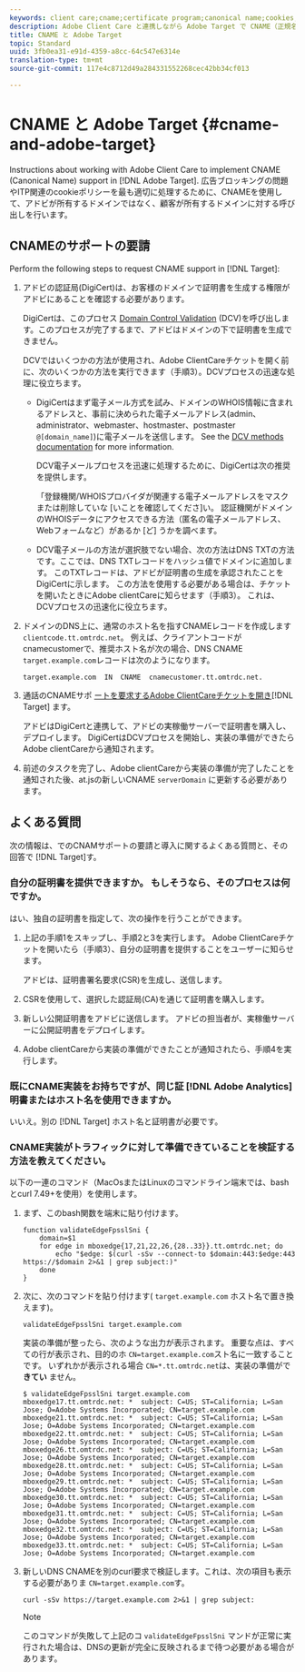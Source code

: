 ```yaml
---
keywords: client care;cname;certificate program;canonical name;cookies;certificate;amc;adobe managed certificate;digicert;domain control validation;dcv
description: Adobe Client Care と連携しながら Adobe Target で CNAME（正規名）サポートを実装する方法について説明します。
title: CNAME と Adobe Target
topic: Standard
uuid: 3fb0ea31-e91d-4359-a8cc-64c547e6314e
translation-type: tm+mt
source-git-commit: 117e4c8712d49a284331552268cec42bb34cf013

---
```



# CNAME と Adobe Target {#cname-and-adobe-target}

Instructions about working with Adobe Client Care to implement CNAME (Canonical Name) support in [!DNL Adobe Target]. 広告ブロッキングの問題やITP関連のcookieポリシーを最も適切に処理するために、CNAMEを使用して、アドビが所有するドメインではなく、顧客が所有するドメインに対する呼び出しを行います。

## CNAMEのサポートの要請

Perform the following steps to request CNAME support in [!DNL Target]:

1. アドビの認証局(DigiCert)は、お客様のドメインで証明書を生成する権限がアドビにあることを確認する必要があります。

   DigiCertは、このプロセス [Domain Control Validation](https://docs.digicert.com/manage-certificates/dv-certificate-enrollment/domain-control-validation-dcv-methods/) (DCV)を呼び出します。このプロセスが完了するまで、アドビはドメインの下で証明書を生成できません。

   DCVではいくつかの方法が使用され、Adobe ClientCareチケットを開く前に、次のいくつかの方法を実行できます（手順3）。DCVプロセスの迅速な処理に役立ちます。

   * DigiCertはまず電子メール方式を試み、ドメインのWHOIS情報に含まれるアドレスと、事前に決められた電子メールアドレス(admin、administrator、webmaster、hostmaster、postmaster `@[domain_name]`)に電子メールを送信します。 See the [DCV methods documentation](https://docs.digicert.com/manage-certificates/dv-certificate-enrollment/domain-control-validation-dcv-methods/) for more information.

      DCV電子メールプロセスを迅速に処理するために、DigiCertは次の推奨を提供します。

      「登録機関/WHOISプロバイダが関連する電子メールアドレスをマスクまたは削除していな [いことを確認してくださ]い。 認証機関がドメインのWHOISデータにアクセスできる方法（匿名の電子メールアドレス、Webフォームなど）があるか [ど] うかを調べます。

   * DCV電子メールの方法が選択肢でない場合、次の方法はDNS TXTの方法です。ここでは、DNS TXTレコードをハッシュ値でドメインに追加します。 このTXTレコードは、アドビが証明書の生成を承認されたことをDigiCertに示します。 この方法を使用する必要がある場合は、チケットを開いたときにAdobe clientCareに知らせます（手順3）。 これは、DCVプロセスの迅速化に役立ちます。

1. ドメインのDNS上に、通常のホスト名を指すCNAMEレコードを作成します `clientcode.tt.omtrdc.net`。 例えば、クライアントコードがcnamecustomerで、推奨ホスト名が次の場合、DNS CNAME `target.example.com`レコードは次のようになります。

   ```
   target.example.com  IN  CNAME  cnamecustomer.tt.omtrdc.net.
   ```

1. 通話のCNAMEサポ [ートを要求するAdobe ClientCareチケットを開き](https://docs.adobe.com/content/help/en/target/using/cmp-resources-and-contact-information.html#reference_ACA3391A00EF467B87930A450050077C)[!DNL Target] ます。

   アドビはDigiCertと連携して、アドビの実稼働サーバーで証明書を購入し、デプロイします。 DigiCertはDCVプロセスを開始し、実装の準備ができたらAdobe clientCareから通知されます。

1. 前述のタスクを完了し、Adobe clientCareから実装の準備が完了したことを通知された後、at.jsの新しいCNAME `serverDomain` に更新する必要があります。

## よくある質問

次の情報は、でのCNAMサポートの要請と導入に関するよくある質問と、その回答で [!DNL Target]す。

### 自分の証明書を提供できますか。 もしそうなら、そのプロセスは何ですか。

はい、独自の証明書を指定して、次の操作を行うことができます。

1. 上記の手順1をスキップし、手順2と3を実行します。 Adobe ClientCareチケットを開いたら（手順3）、自分の証明書を提供することをユーザーに知らせます。

   アドビは、証明書署名要求(CSR)を生成し、送信します。

1. CSRを使用して、選択した認証局(CA)を通じて証明書を購入します。

1. 新しい公開証明書をアドビに送信します。 アドビの担当者が、実稼働サーバーに公開証明書をデプロイします。

1. Adobe clientCareから実装の準備ができたことが通知されたら、手順4を実行します。

### 既にCNAME実装をお持ちですが、同じ証 [!DNL Adobe Analytics]明書またはホスト名を使用できますか。

いいえ。別の [!DNL Target] ホスト名と証明書が必要です。

### CNAME実装がトラフィックに対して準備できていることを検証する方法を教えてください。

以下の一連のコマンド（MacOsまたはLinuxのコマンドライン端末では、bashとcurl 7.49+を使用）を使用します。

1. まず、このbash関数を端末に貼り付けます。

   ```
   function validateEdgeFpsslSni {
       domain=$1
       for edge in mboxedge{17,21,22,26,{28..33}}.tt.omtrdc.net; do
           echo "$edge: $(curl -sSv --connect-to $domain:443:$edge:443 https://$domain 2>&1 | grep subject:)"
       done
   }
   ```

1. 次に、次のコマンドを貼り付けます( `target.example.com` ホスト名で置き換えます)。

   ```
   validateEdgeFpsslSni target.example.com
   ```

   実装の準備が整ったら、次のような出力が表示されます。 重要な点は、すべての行が表示され、目的のホ `CN=target.example.com`スト名に一致することです。 いずれかが表示される場合 `CN=*.tt.omtrdc.net`は、実装の準備がで **きてい** ません。

   ```
   $ validateEdgeFpsslSni target.example.com
   mboxedge17.tt.omtrdc.net: *  subject: C=US; ST=California; L=San Jose; O=Adobe Systems Incorporated; CN=target.example.com
   mboxedge21.tt.omtrdc.net: *  subject: C=US; ST=California; L=San Jose; O=Adobe Systems Incorporated; CN=target.example.com
   mboxedge22.tt.omtrdc.net: *  subject: C=US; ST=California; L=San Jose; O=Adobe Systems Incorporated; CN=target.example.com
   mboxedge26.tt.omtrdc.net: *  subject: C=US; ST=California; L=San Jose; O=Adobe Systems Incorporated; CN=target.example.com
   mboxedge28.tt.omtrdc.net: *  subject: C=US; ST=California; L=San Jose; O=Adobe Systems Incorporated; CN=target.example.com
   mboxedge29.tt.omtrdc.net: *  subject: C=US; ST=California; L=San Jose; O=Adobe Systems Incorporated; CN=target.example.com
   mboxedge30.tt.omtrdc.net: *  subject: C=US; ST=California; L=San Jose; O=Adobe Systems Incorporated; CN=target.example.com
   mboxedge31.tt.omtrdc.net: *  subject: C=US; ST=California; L=San Jose; O=Adobe Systems Incorporated; CN=target.example.com
   mboxedge32.tt.omtrdc.net: *  subject: C=US; ST=California; L=San Jose; O=Adobe Systems Incorporated; CN=target.example.com
   mboxedge33.tt.omtrdc.net: *  subject: C=US; ST=California; L=San Jose; O=Adobe Systems Incorporated; CN=target.example.com
   ```

1. 新しいDNS CNAMEを別のcurl要求で検証します。これは、次の項目も表示する必要がありま `CN=target.example.com`す。

   ```
   curl -sSv https://target.example.com 2>&1 | grep subject:
   ```

   >[!NOTE]
   >
   >このコマンドが失敗して上記のコ `validateEdgeFpsslSni` マンドが正常に実行された場合は、DNSの更新が完全に反映されるまで待つ必要がある場合があります。
